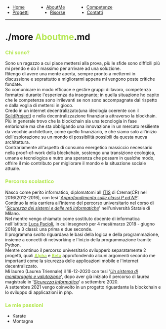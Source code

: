 <link rel="stylesheet" type="text/css" href="style.css">
<style>
.link-menu {
    float: left;
    margin-right: 5em;
}
ul{
overflow: hidden;
}
img{
    width: 200;
    height: 200;
}
strong{
  color: #b5e853
}
</style>

<ul>
  <li class="link-menu">
    <a href="/">Home</a>
  </li>
  <li class="link-menu">
    <a href="/aboutme">AboutMe</a>
  </li>
  <li class="link-menu">
    <a href="/competenze">Competenze</a>
  </li>
  <li class="link-menu">
    <a href="/progetti">Progetti</a>
  </li>
  <li class="link-menu">
    <a href="/risorse">Risorse</a>
  </li>
  <li class="link-menu">
    <a href="/contatti">Contatti</a>
  </li>
</ul>

---
# ./more **Aboutme**.md

### **Chi sono?**
Sono un ragazzo a cui piace mettersi alla prova, più le sfide sono difficili più mi prendo e do il massimo per arrivare ad una soluzione. <br>
Ritengo di avere una mente aperta, sempre pronto a mettermi in discussione e soprattutto a migliorarmi appena mi vengono poste critiche fondate. <br>
So comunicare in modo efficace e gestire gruppi di lavoro, competenza formatosi durante l'esperienza da insegnante; in quella situazione ho capito che le competenze sono irrilevanti se non sono accompagnate dal rispetto e dalla voglia di mettersi in gioco. <br>
Credo in un internet decentralizzato(una ideologia coerente con il [SolidProject](https://solidproject.org/)) e nella decentralizzazione finanziaria attraverso la blockhain. <br>
Più in generale trovo che la blockchain sia una tecnologia in fase embrionale ma che sta obbligando una innovazione in un mercato resiliente da vecchie architetture, come quello finanziario, e che siamo solo all'inizio dell'esplorazione su un mondo di possibilità possibili da questa nuova architettura.<br>
Contrariamente all'aspetto di consumo energetico massiccio necessario nella proof-of-work della blockchain, sostengo una transizione ecologica, umana e tecnologica e nutro una speranza che possam in qualche modo, offrire il mio contributo per migliorare il mondo e la situazione sociale attuale.

### **Percorso scolastico**
Nasco come perito informatico, diplomatomi all'[ITIS](https://www.galileicrema.edu.it/) di Crema(CR) nel 2016(2012-2016), con tesi '[_Approfondimento sulle classi P ed NP_](/tesi/tesi_superiori/index.html)'.<br>
Continuo la mia carriera all'interno del percorso universitario nel corso di '[_Sicurezza dei sistemi e delle reti informatiche_](https://ssri.cdl.unimi.it/it)' nell'università Statale di Milano. <br>
Nel mentre vengo chiamato come sostituto docente di informatica nell'istituto [Luca Pacioli](https://www.pacioli.edu.it/), in cui insegnerò per 4 mesi(marzo 2018 - giugno 2018) a 3 classi: una prima e due seconde.<br>
Il programma svolto riguardava le basi della logica e della programmazione, insieme a concetti di networking e l'inizio della programmazione tramite Python. <br>
Mentre continuo il percorso universitario svilupperò separatamente 2 progetti, quali [**Alpha**](/progetti/alpha) e [**Beta**](/progetti/alpha) approfondendo alcuni argomenti secondo me importanti come la sicurezza delle applicazioni mobile e l'internet decentralizzato. <br>
Mi laureo (Laurea Triennale) il 18-12-2020 con tesi '[_Un sistema di monitoraggio e valutazione_](/tesi/tesi_triennale/presentazione/index.html)', dopo aver già iniziato il percorso di laurea magistrale in '[_Sicurezza Informatica_](https://sicurezzainformatica.cdl.unimi.it/it)' a settembre 2020. <br>
A settembre 2021 vengo coinvolto in un progetto riguardante la blockchain e lo sviluppo di applicazioni in php.
<!-- A settembre 2021 vengo coinvolto nella progettazione di **Steve**, -->

### **Le mie passioni**
- Karate
- Montagna
